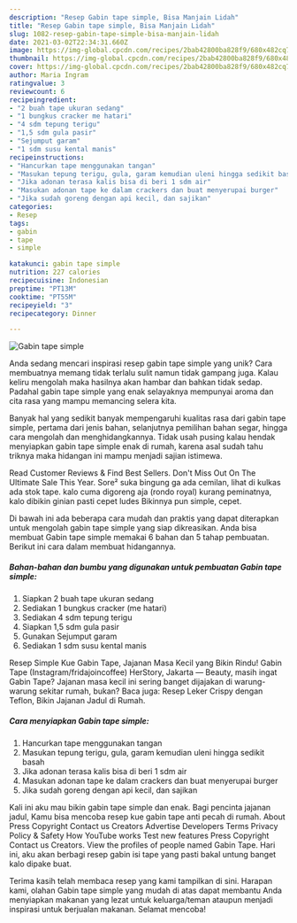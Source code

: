 ```yaml
---
description: "Resep Gabin tape simple, Bisa Manjain Lidah"
title: "Resep Gabin tape simple, Bisa Manjain Lidah"
slug: 1082-resep-gabin-tape-simple-bisa-manjain-lidah
date: 2021-03-02T22:34:31.660Z
image: https://img-global.cpcdn.com/recipes/2bab42800ba828f9/680x482cq70/gabin-tape-simple-foto-resep-utama.jpg
thumbnail: https://img-global.cpcdn.com/recipes/2bab42800ba828f9/680x482cq70/gabin-tape-simple-foto-resep-utama.jpg
cover: https://img-global.cpcdn.com/recipes/2bab42800ba828f9/680x482cq70/gabin-tape-simple-foto-resep-utama.jpg
author: Maria Ingram
ratingvalue: 3
reviewcount: 6
recipeingredient:
- "2 buah tape ukuran sedang"
- "1 bungkus cracker me hatari"
- "4 sdm tepung terigu"
- "1,5 sdm gula pasir"
- "Sejumput garam"
- "1 sdm susu kental manis"
recipeinstructions:
- "Hancurkan tape menggunakan tangan"
- "Masukan tepung terigu, gula, garam kemudian uleni hingga sedikit basah"
- "Jika adonan terasa kalis bisa di beri 1 sdm air"
- "Masukan adonan tape ke dalam crackers dan buat menyerupai burger"
- "Jika sudah goreng dengan api kecil, dan sajikan"
categories:
- Resep
tags:
- gabin
- tape
- simple

katakunci: gabin tape simple 
nutrition: 227 calories
recipecuisine: Indonesian
preptime: "PT13M"
cooktime: "PT55M"
recipeyield: "3"
recipecategory: Dinner

---
```



![Gabin tape simple](https://img-global.cpcdn.com/recipes/2bab42800ba828f9/680x482cq70/gabin-tape-simple-foto-resep-utama.jpg)

Anda sedang mencari inspirasi resep gabin tape simple yang unik? Cara membuatnya memang tidak terlalu sulit namun tidak gampang juga. Kalau keliru mengolah maka hasilnya akan hambar dan bahkan tidak sedap. Padahal gabin tape simple yang enak selayaknya mempunyai aroma dan cita rasa yang mampu memancing selera kita.

Banyak hal yang sedikit banyak mempengaruhi kualitas rasa dari gabin tape simple, pertama dari jenis bahan, selanjutnya pemilihan bahan segar, hingga cara mengolah dan menghidangkannya. Tidak usah pusing kalau hendak menyiapkan gabin tape simple enak di rumah, karena asal sudah tahu triknya maka hidangan ini mampu menjadi sajian istimewa.

Read Customer Reviews &amp; Find Best Sellers. Don&#39;t Miss Out On The Ultimate Sale This Year. Sore² suka bingung ga ada cemilan, lihat di kulkas ada stok tape. kalo cuma digoreng aja (rondo royal) kurang peminatnya, kalo dibikin ginian pasti cepet ludes Bikinnya pun simple, cepet.


Di bawah ini ada beberapa cara mudah dan praktis yang dapat diterapkan untuk mengolah gabin tape simple yang siap dikreasikan. Anda bisa membuat Gabin tape simple memakai 6 bahan dan 5 tahap pembuatan. Berikut ini cara dalam membuat hidangannya.

<!--inarticleads1-->

##### Bahan-bahan dan bumbu yang digunakan untuk pembuatan Gabin tape simple:

1. Siapkan 2 buah tape ukuran sedang
1. Sediakan 1 bungkus cracker (me hatari)
1. Sediakan 4 sdm tepung terigu
1. Siapkan 1,5 sdm gula pasir
1. Gunakan Sejumput garam
1. Sediakan 1 sdm susu kental manis


Resep Simple Kue Gabin Tape, Jajanan Masa Kecil yang Bikin Rindu! Gabin Tape (Instagram/fridajoincoffee) HerStory, Jakarta — Beauty, masih ingat Gabin Tape? Jajanan masa kecil ini sering banget dijajakan di warung-warung sekitar rumah, bukan? Baca juga: Resep Leker Crispy dengan Teflon, Bikin Jajanan Jadul di Rumah. 

<!--inarticleads2-->

##### Cara menyiapkan Gabin tape simple:

1. Hancurkan tape menggunakan tangan
1. Masukan tepung terigu, gula, garam kemudian uleni hingga sedikit basah
1. Jika adonan terasa kalis bisa di beri 1 sdm air
1. Masukan adonan tape ke dalam crackers dan buat menyerupai burger
1. Jika sudah goreng dengan api kecil, dan sajikan


Kali ini aku mau bikin gabin tape simple dan enak. Bagi pencinta jajanan jadul, Kamu bisa mencoba resep kue gabin tape anti pecah di rumah. About Press Copyright Contact us Creators Advertise Developers Terms Privacy Policy &amp; Safety How YouTube works Test new features Press Copyright Contact us Creators. View the profiles of people named Gabin Tape. Hari ini, aku akan berbagi resep gabin isi tape yang pasti bakal untung banget kalo dipake buat. 

Terima kasih telah membaca resep yang kami tampilkan di sini. Harapan kami, olahan Gabin tape simple yang mudah di atas dapat membantu Anda menyiapkan makanan yang lezat untuk keluarga/teman ataupun menjadi inspirasi untuk berjualan makanan. Selamat mencoba!
